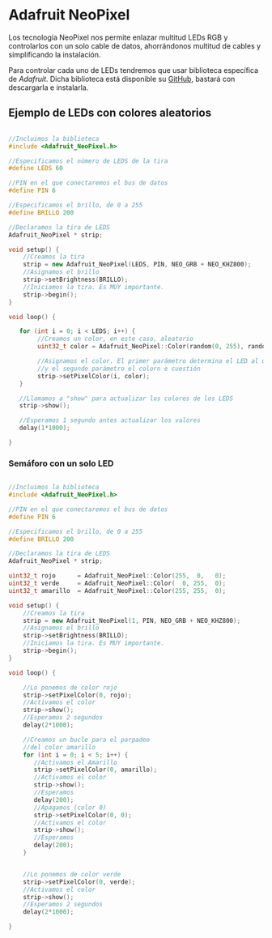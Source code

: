 # Adafruit NeoPixel

Los tecnología NeoPixel nos permite enlazar multitud LEDs RGB y controlarlos con un solo cable de datos, ahorrándonos
multitud de cables y simplificando la instalación.

Para controlar cada uno de LEDs tendremos que usar biblioteca específica de _Adafruit_. Dicha biblioteca está disponible
su [GitHub][1], bastará con descargarla e instalarla.


## Ejemplo de LEDs con colores aleatorios

````c++

//Incluimos la biblioteca
#include <Adafruit_NeoPixel.h>

//Especificamos el número de LEDS de la tira
#define LEDS 60

//PIN en el que conectaremos el bus de datos
#define PIN 6

//Especificamos el brillo, de 0 a 255
#define BRILLO 200

//Declaramos la tira de LEDS
Adafruit_NeoPixel * strip;

void setup() {
    //Creamos la tira
    strip = new Adafruit_NeoPixel(LEDS, PIN, NEO_GRB + NEO_KHZ800);
    //Asignamos el brillo
    strip->setBrightness(BRILLO);
    //Iniciamos la tira. Es MUY importante.
    strip->begin();
}

void loop() {

   for (int i = 0; i < LEDS; i++) {
        //Creamos un color, en este caso, aleatorio
        uint32_t color = Adafruit_NeoPixel::Color(random(0, 255), random(0, 255), random(0, 255));

        //Asignamos el color. El primer parámetro determina el LED al que le asignamos el color
        //y el segundo parámetro el colorn e cuestión
        strip->setPixelColor(i, color);
   }

   //Llamamos a "show" para actualizar los colores de los LEDS
   strip->show();

   //Esperamos 1 segundo antes actualizar los valores
   delay(1*1000);

}

````

### Semáforo con un solo LED



````c++

//Incluimos la biblioteca
#include <Adafruit_NeoPixel.h>

//PIN en el que conectaremos el bus de datos
#define PIN 6

//Especificamos el brillo, de 0 a 255
#define BRILLO 200

//Declaramos la tira de LEDS
Adafruit_NeoPixel * strip;

uint32_t rojo      = Adafruit_NeoPixel::Color(255,  0,   0);
uint32_t verde     = Adafruit_NeoPixel::Color(  0, 255,  0);
uint32_t amarillo  = Adafruit_NeoPixel::Color(255, 255,  0);

void setup() {
    //Creamos la tira
    strip = new Adafruit_NeoPixel(1, PIN, NEO_GRB + NEO_KHZ800);
    //Asignamos el brillo
    strip->setBrightness(BRILLO);
    //Iniciamos la tira. Es MUY importante.
    strip->begin();
}

void loop() {

    //Lo ponemos de color rojo
    strip->setPixelColor(0, rojo);
    //Activamos el color
    strip->show();
    //Esperamos 2 segundos
    delay(2*1000);

    //Creamos un bucle para el parpadeo
    //del color amarillo
    for (int i = 0; i < 5; i++) {
       //Activamos el Amarillo
       strip->setPixelColor(0, amarillo);
       //Activamos el color
       strip->show();
       //Esperamos
       delay(200);
       //Apagamos (color 0)
       strip->setPixelColor(0, 0);
       //Activamos el color
       strip->show();
       //Esperamos
       delay(200);
    }


    //Lo ponemos de color verde
    strip->setPixelColor(0, verde);
    //Activamos el color
    strip->show();
    //Esperamos 2 segundos
    delay(2*1000);

}

````


[1]: https://github.com/adafruit/Adafruit_NeoPixel
